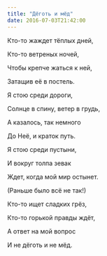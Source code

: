 ```yaml
---
title: "Дёготь и мёд"
date: 2016-07-03T21:42:00
---
```


Кто-то жаждет тёплых дней,

Кто-то ветреных ночей,

Чтобы крепче жаться к ней,

Затащив её в постель.



 Я стою среди дороги,

 Солнце в спину, ветер в грудь,

 А казалось, так немного

 До Неё, и краток путь.



 Я стою среди пустыни,

 И вокруг толпа зевак

 Ждет, когда мой мир остынет.

 (Раньше было всё не так!)



Кто-то ищет сладких грёз,

Кто-то горькой правды ждёт,

А ответ на мой вопрос

И не дёготь и не мёд.
